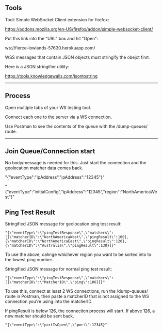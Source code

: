 ## Tools

Tool: Simple WebSocket Client extension for firefox:

https://addons.mozilla.org/en-US/firefox/addon/simple-websocket-client/

Put this link into the "URL" box and hit "Open":

ws://fierce-lowlands-57630.herokuapp.com/

WSS messages that contain JSON objects must stringify the obejct first.

Here is a JSON stringifier utility:

https://tools.knowledgewalls.com/jsontostring

---

## Process

Open multiple tabs of your WS testing tool.

Connect each one to the server via a WS connection.

Use Postman to see the contents of the queue with the /dump-queues/ route.

---

## Join Queue/Connection start

No body/message is needed for this. Just start the connection and the geolocation matcher data comes back.

"{\"eventType\":\"ipAddress\",\"ipAddress\":\"12345\"}"

"{\"eventType\":\"initialConfig\",\"ipAddress\":\"12345\",\"region\":\"NorthAmericaWest\"}"

## Ping Test Result

Stringified JSON message for geolocation ping test result:

```
"{\"eventType\":\"pingTestResponse\",\"matchers\":[{\"matcherID\":\"NorthAmericaWest\",\"pingResult\":100},{\"matcherID\":\"NorthAmericaEast\",\"pingResult\":120},{\"matcherID\":\"Australia\",\"pingResult\":130}]}"
```

To use the above, cahnge whichever region you want to be sorted into to the lowest ping number.

Stringified JSON message for normal ping test result:

```
"{\"eventType\":\"pingTestResponse\",\"matchers\":[{\"matcherID\":\"MatcherID\",\"ping\":100}]}"
```

To use this, connect at least 2 WS connections, run the /dump-queues/ route in Postman, then paste a matcherID that is not assigned to the WS connection you're using into the matcherID.

If pingResult is below 126, the connection process will start. If above 126, a new matcher should be sent back.

```
"{\"eventType\":\"portIsOpen\",\"port\":12345}"
```
